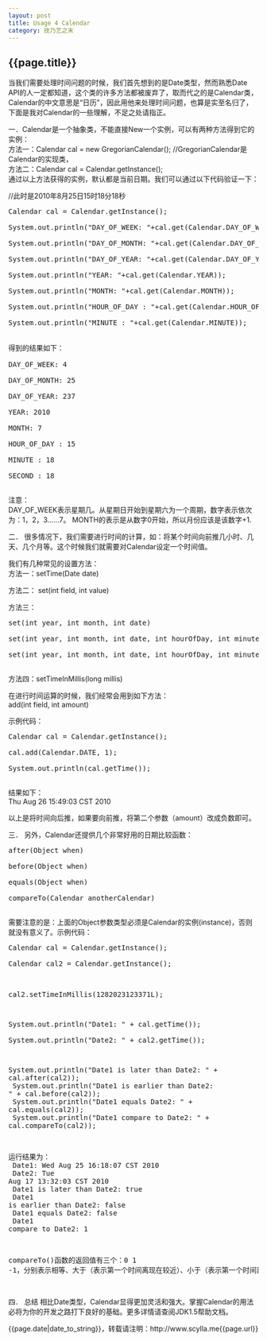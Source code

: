 ```yaml
---
layout: post
title: Usage 4 Calendar
category: 技乃艺之末
---
```

<h2>{{page.title}}</h2>
<p>当我们需要处理时间问题的时候，我们首先想到的是Date类型，然而熟悉Date API的人一定都知道，这个类的许多方法都被废弃了，取而代之的是Calendar类，Calendar的中文意思是“日历”，因此用他来处理时间问题，也算是实至名归了，下面是我对Calendar的一些理解，不足之处请指正。</p>

<p>一．Calendar是一个抽象类，不能直接New一个实例，可以有两种方法得到它的实例：</br>
方法一：Calendar cal = new GregorianCalendar(); //GregorianCalendar是Calendar的实现类，</br>
方法二：Calendar cal = Calendar.getInstance();</br>
通过以上方法获得的实例，默认都是当前日期。我们可以通过以下代码验证一下：</br>

//此时是2010年8月25日15时18分18秒</br>
<pre class="prettyprint">
Calendar cal = Calendar.getInstance();</br>
System.out.println("DAY_OF_WEEK: "+cal.get(Calendar.DAY_OF_WEEK));</br>
System.out.println("DAY_OF_MONTH: "+cal.get(Calendar.DAY_OF_MONTH));</br>
System.out.println("DAY_OF_YEAR: "+cal.get(Calendar.DAY_OF_YEAR));</br>
System.out.println("YEAR: "+cal.get(Calendar.YEAR));</br>
System.out.println("MONTH: "+cal.get(Calendar.MONTH));</br>
System.out.println("HOUR_OF_DAY : "+cal.get(Calendar.HOUR_OF_DAY));</br>
System.out.println("MINUTE : "+cal.get(Calendar.MINUTE));	 System.out.println("SECOND : "+cal.get(Calendar.SECOND));</br>

得到的结果如下：</br>
DAY_OF_WEEK: 4</br>
DAY_OF_MONTH: 25</br>
DAY_OF_YEAR: 237</br>
YEAR: 2010</br>
MONTH: 7</br>
HOUR_OF_DAY : 15</br>
MINUTE : 18</br>
SECOND : 18</br>
</pre>
注意：</br>
DAY_OF_WEEK表示星期几。从星期日开始到星期六为一个周期，数字表示依次为：1，2，3……7。
MONTH的表示是从数字0开始，所以月份应该是该数字+1.</p>

<p>二． 很多情况下，我们需要进行时间的计算，如：将某个时间向前推几小时、几天、几个月等。这个时候我们就需要对Calendar设定一个时间值。

我们有几种常见的设置方法：</br>
方法一：setTime(Date date)</br>

方法二：
set(int field, int value)</br>

方法三：</br>
<pre class="prettyprint">
set(int year, int month, int date)</br>
set(int year, int month, int date, int hourOfDay, int minute)</br>
set(int year, int month, int date, int hourOfDay, int minute, int second)</br>
</pre>
方法四：setTimeInMillis(long millis)</br>

在进行时间运算的时候，我们经常会用到如下方法：</br>
add(int field, int amount)</br>

示例代码：</br>
<pre class="prettyprint">
Calendar cal = Calendar.getInstance();</br>
cal.add(Calendar.DATE, 1);</br>
System.out.println(cal.getTime());</br>
</pre>
结果如下：</br>
Thu Aug 26 15:49:03 CST 2010</br>

以上是将时间向后推，如果要向前推，将第二个参数（amount）改成负数即可。</p>

<p>三． 另外，Calendar还提供几个非常好用的日期比较函数：</br>
<pre class="prettyprint">
after(Object when)</br>
before(Object when)</br>
equals(Object when)</br>
compareTo(Calendar anotherCalendar)</br>
</pre>
需要注意的是：上面的Object参数类型必须是Calendar的实例(instance)，否则就没有意义了。示例代码：</br>
<pre class="prettyprint">
Calendar cal = Calendar.getInstance();</br>
Calendar cal2 = Calendar.getInstance();</br>

cal2.setTimeInMillis(1282023123371L);</br>

System.out.println("Date1: " + cal.getTime());</br>
System.out.println("Date2: " + cal2.getTime());</br>

System.out.println("Date1 is later than Date2: " + cal.after(cal2));</br>
System.out.println("Date1 is earlier than Date2: " + cal.before(cal2));</br>
System.out.println("Date1 equals Date2: " + cal.equals(cal2));</br>
System.out.println("Date1 compare to Date2: " + cal.compareTo(cal2));</br>

运行结果为：</br>
Date1: Wed Aug 25 16:18:07 CST 2010</br>
Date2: Tue Aug 17 13:32:03 CST 2010</br>
Date1 is later than Date2: true</br>
Date1 is earlier than Date2: false</br>
Date1 equals Date2: false</br>
Date1 compare to Date2: 1</br>

compareTo()函数的返回值有三个：0 1 -1，分别表示相等、大于（表示第一个时间离现在较近）、小于（表示第一个时间离现在较远）。</p>
</pre>
<p>四． 总结
相比Date类型，Calendar显得更加灵活和强大。掌握Calendar的用法必将为你的开发之路打下良好的基础。更多详情请查阅JDK1.5帮助文档。
</p>
<p>{{page.date|date_to_string}}，转载请注明：http://www.scylla.me{{page.url}}</p>
